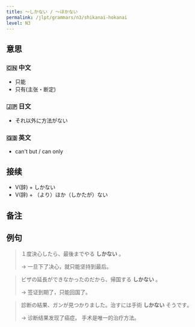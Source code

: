 ```yaml
---
title: 〜しかない / 〜ほかない
permalink: /jlpt/grammars/n3/shikanai-hokanai
level: N3
---
```


## 意思

### 🇨🇳 中文

- 只能
- 只有(主张・断定)

### 🇯🇵 日文

- それ以外に方法がない

### 🇬🇧 英文

- can't but / can only

## 接续

- V(辞) + しかない
- V(辞) + （より）ほか（しかたが）ない

## 备注


## 例句

> １度決心したら、最後までやる **しかない** 。
>
> → 一旦下了决心，就只能坚持到最后。

> ビザの延長ができなかったのだから、帰国する **しかない** 。
>
> → 签证到期了，只能回国了。

> 診断の結果、ガンが見つかりました。治すには手術 **しかない** そうです｡
>
> → 诊断结果发现了癌症。 手术是唯一的治疗方法｡

